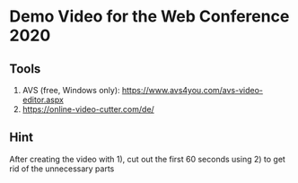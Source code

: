 # Demo Video for the Web Conference 2020

## Tools
1) AVS (free, Windows only): https://www.avs4you.com/avs-video-editor.aspx
2) https://online-video-cutter.com/de/

## Hint
After creating the video with 1), cut out the first 60 seconds using 2) to get
rid of the unnecessary parts